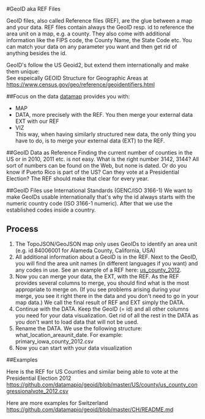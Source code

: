 #GeoID aka REF Files

GeoID files, also called Reference files (REF), are the glue between a map and your data.
REF files contain always the GeoID resp. id to reference the area unit on a map, e.g. a county. They also come with additional information like the FIPS code, the County Name, the State Code etc.
You can match your data on any parameter you want and then get rid of anything besides the id.

GeoID's follow the US Geoid2, but extend them internationally and make them unique:     
See espeically GEOID Structure for Geographic Areas at https://www.census.gov/geo/reference/geoidentifiers.html


##Focus on the data
[datamap](https://www.datamap.io) provides you with:
* MAP
* DATA, more precisely with the REF. You then merge your external data EXT with our REF
* VIZ    
This way, when having similarly structured new data, the only thing you have to do, is to merge your external data (EXT) to the REF. 

##GeoID Data as Reference
Finding the current number of counties in the US or in 2010, 2011 etc. is not easy. What is the right number 3142, 3144? All sort of numbers can be found on the Web, but none is dated. Or do you know if Puerto Rico is part of the US? Can they vote at a Presidential Election? 
The REF should make that clear for every year. 

##GeoID Files use International Standards (GENC/ISO 3166-1)
We want to make GeoIDs usable internationally that's why the id always starts with the numeric country code (ISO 3166-1 numeric). After that we use the established codes inside a country. 

## Process
1. The TopoJSON/GeoJSON map only uses GeoIDs to identify an area unit (e.g. id 84006001 for Alameda County, California, USA) 
2. All additional information about a GeoID is in the REF. Next to the GeoID, you will find the area unit names (in different languages if you want) and any codes in use. See an example of a REF here: [us_county_2012](https://github.com/datamapio/geoid/blob/master/US/county/us_county_congressionalvote_2012.csv).
3. Now you can merge your data, the EXT, with the REF. As the REF provides several columns to merge, you should find what is the most appropriate to merge on. (If you see problems arising during your merge, you see it right there in the data and you don't need to go in your map data.) We call the final result of REF and EXT simply the DATA.
4. Continue with the DATA. Keep the GeoID (= id) and all other columns you need for your data visualization. Get rid of all the rest in the DATA as you don't want to load data that will not be used.
5. Rename the DATA. We use the following structure: what_location_areaunit_date. For example: primary_iowa_county_2012.csv
6. Now you can start with your data visualization



##Examples

Here is the REF for US Counties and similar being able to vote at the Presidential Election 2012
https://github.com/datamapio/geoid/blob/master/US/county/us_county_congressionalvote_2012.csv

Here are more examples for Switzerland    
https://github.com/datamapio/geoid/blob/master/CH/README.md

